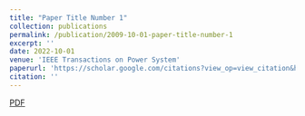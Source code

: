 ```yaml
---
title: "Paper Title Number 1"
collection: publications
permalink: /publication/2009-10-01-paper-title-number-1
excerpt: ''
date: 2022-10-01
venue: 'IEEE Transactions on Power System'
paperurl: 'https://scholar.google.com/citations?view_op=view_citation&hl=en&user=ei8WkXgAAAAJ&citation_for_view=ei8WkXgAAAAJ:u5HHmVD_uO8C'
citation: ''
---
```


[PDF](https://scholar.google.com/citations?view_op=view_citation&hl=en&user=ei8WkXgAAAAJ&citation_for_view=ei8WkXgAAAAJ:u5HHmVD_uO8C)
